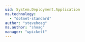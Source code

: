 ```yaml
---
uid: System.Deployment.Application
ms.technology: 
  - "dotnet-standard"
author: "stevehoag"
ms.author: "shoag"
manager: "wpickett"
---
```

